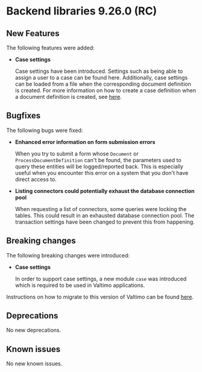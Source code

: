 # Backend libraries 9.26.0 (RC)

## New Features

The following features were added:

* **Case settings**

  Case settings have been introduced. Settings such as being able to assign a user to a case can be found here.
  Additionally, case settings can be loaded from a file when the corresponding document definition is created. For more
  information on how to create a case definition when a document definition is created, see [here](/using-valtimo/case/creating-case-settings.md).

## Bugfixes

The following bugs were fixed:

* **Enhanced error information on form submission errors**

  When you try to submit a form whose `Document` or `ProcessDocumentDefinition` can't be found, the parameters used to query these entities will be logged/reported back. This is especially useful when you encounter this error on a system that you don't have direct access to.

* **Listing connectors could potentially exhaust the database connection pool**
  
  When requesting a list of connectors, some queries were locking the tables. This could result in an exhausted database connection pool. The transaction settings have been changed to prevent this from happening.

## Breaking changes

The following breaking changes were introduced:

* **Case settings**

  In order to support case settings, a new module `case` was introduced which is required to be used in Valtimo applications.

Instructions on how to migrate to this version of Valtimo can be found [here](migration.md).

## Deprecations

No new deprecations.

## Known issues

No new known issues.

